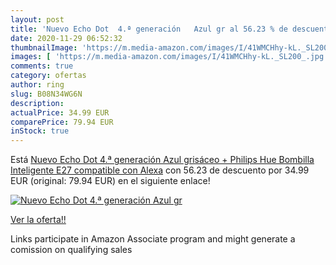 ```yaml
---
layout: post
title: 'Nuevo Echo Dot  4.ª generación   Azul gr al 56.23 % de descuento'
date: 2020-11-29 06:52:32
thumbnailImage: 'https://m.media-amazon.com/images/I/41WMCHhy-kL._SL200_.jpg'
images: [ 'https://m.media-amazon.com/images/I/41WMCHhy-kL._SL200_.jpg' ]
comments: true
category: ofertas
author: ring
slug: B08N34WG6N
description:
actualPrice: 34.99 EUR
comparePrice: 79.94 EUR
inStock: true
---
```


Está [Nuevo Echo Dot  4.ª generación   Azul grisáceo + Philips Hue Bombilla Inteligente  E27   compatible con Alexa](https://www.amazon.es/dp/B08N34WG6N/?tag=tolees-21) con 56.23 de descuento por 34.99 EUR (original: 79.94 EUR) en el siguiente enlace!

[![Nuevo Echo Dot  4.ª generación   Azul gr](https://m.media-amazon.com/images/I/41WMCHhy-kL._SL200_.jpg)](https://www.amazon.es/dp/B08N34WG6N/?tag=tolees-21)

[Ver la oferta!!](https://www.amazon.es/dp/B08N34WG6N/?tag=tolees-21)

Links participate in Amazon Associate program and might generate a comission on qualifying sales



